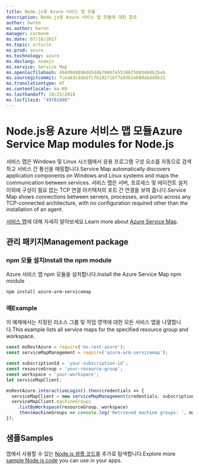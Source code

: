 ```yaml
---
title: Node.js용 Azure 서비스 맵 모듈
description: Node.js용 Azure 서비스 맵 모듈에 대한 참조
author: bwren
ms.author: bwren
manager: carmonm
ms.date: 07/18/2017
ms.topic: article
ms.prod: azure
ms.technology: azure
ms.devlang: nodejs
ms.service: Service Map
ms.openlocfilehash: 494d948896d65dd67b06f455386f500346862beb
ms.sourcegitcommit: 7cea63cdde5fcfb19271bf7a93b1eb0dabdddb31
ms.translationtype: HT
ms.contentlocale: ko-KR
ms.lasthandoff: 10/25/2018
ms.locfileid: "49761898"
---
```

# <a name="azure-service-map-modules-for-nodejs"></a><span data-ttu-id="9af2b-103">Node.js용 Azure 서비스 맵 모듈</span><span class="sxs-lookup"><span data-stu-id="9af2b-103">Azure Service Map modules for Node.js</span></span>

<span data-ttu-id="9af2b-104">서비스 맵은 Windows 및 Linux 시스템에서 응용 프로그램 구성 요소를 자동으로 검색하고 서비스 간 통신을 매핑합니다.</span><span class="sxs-lookup"><span data-stu-id="9af2b-104">Service Map automatically discovers application components on Windows and Linux systems and maps the communication between services.</span></span> <span data-ttu-id="9af2b-105">서비스 맵은 서버, 프로세스 및 에이전트 설치 이외에 구성이 필요 없는 TCP 연결 아키텍처의 포트 간 연결을 보여 줍니다.</span><span class="sxs-lookup"><span data-stu-id="9af2b-105">Service Map shows connections between servers, processes, and ports across any TCP-connected architecture, with no configuration required other than the installation of an agent.</span></span>

<span data-ttu-id="9af2b-106">[서비스 맵](https://docs.microsoft.com/azure/operations-management-suite/operations-management-suite-service-map)에 대해 자세히 알아보세요.</span><span class="sxs-lookup"><span data-stu-id="9af2b-106">Learn more about [Azure Service Map](https://docs.microsoft.com/azure/operations-management-suite/operations-management-suite-service-map).</span></span>

## <a name="management-package"></a><span data-ttu-id="9af2b-107">관리 패키지</span><span class="sxs-lookup"><span data-stu-id="9af2b-107">Management package</span></span>

### <a name="install-the-npm-module"></a><span data-ttu-id="9af2b-108">npm 모듈 설치</span><span class="sxs-lookup"><span data-stu-id="9af2b-108">Install the npm module</span></span>

<span data-ttu-id="9af2b-109">Azure 서비스 맵 npm 모듈을 설치합니다.</span><span class="sxs-lookup"><span data-stu-id="9af2b-109">Install the Azure Service Map npm module</span></span>

```bash
npm install azure-arm-servicemap
```

### <a name="example"></a><span data-ttu-id="9af2b-110">예</span><span class="sxs-lookup"><span data-stu-id="9af2b-110">Example</span></span>

<span data-ttu-id="9af2b-111">이 예제에서는 지정된 리소스 그룹 및 작업 영역에 대한 모든 서비스 맵을 나열합니다.</span><span class="sxs-lookup"><span data-stu-id="9af2b-111">This example lists all service maps for the specified resource group and workspace.</span></span>

```javascript
const msRestAzure = require('ms-rest-azure');
const serviceMapManagement = require('azure-arm-servicemap');

const subscriptionId = 'your-subscription-id';
const resourceGroup = 'your-resource-group';
const workspace = 'your-workspace';
let serviceMapClient;

msRestAzure.interactiveLogin().then(credentials => {
  serviceMapClient = new serviceMapManagement(credentials, subscriptionId);
  serviceMapClient.machineGroups
    .listByWorkspace(resourceGroup, workspace)
    .then(machineGroups => console.log('Retrieved machine groups: ', machineGroups));
});
```

## <a name="samples"></a><span data-ttu-id="9af2b-112">샘플</span><span class="sxs-lookup"><span data-stu-id="9af2b-112">Samples</span></span>

<span data-ttu-id="9af2b-113">앱에서 사용할 수 있는 [Node.js 샘플 코드](https://azure.microsoft.com/resources/samples/?platform=nodejs)를 추가로 탐색합니다.</span><span class="sxs-lookup"><span data-stu-id="9af2b-113">Explore more [sample Node.js code](https://azure.microsoft.com/resources/samples/?platform=nodejs) you can use in your apps.</span></span>
